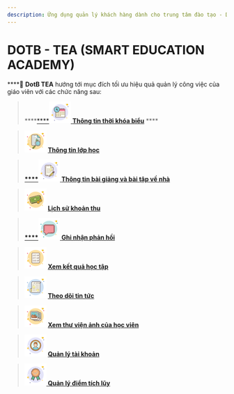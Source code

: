 ```yaml
---
description: Ứng dụng quản lý khách hàng dành cho trung tâm đào tạo - DotB SEA
---
```


# DOTB - TEA (SMART EDUCATION ACADEMY)

****:ocean: **DotB TEA** hướng tới mục đích tối ưu hiệu quả quản lý công việc của giáo viên với các chức năng sau:

> ****[****<img src="../.gitbook/assets/schedule (2).png" alt="" data-size="original"> **Thông tin thời khóa biểu**](../mobile/thong-tin-thoi-khoa-bieu.md)  **** &#x20;

> ****![](../.gitbook/assets/class.png) [**Thông tin lớp học**](../mobile/thong-tin-lop-hoc.md)****

> ****[****![](<../.gitbook/assets/homework (1).png>) **Thông tin bài giảng và bài tập về nhà** ](../mobile/lich-su-khoa-hoc.md)****

> ****![](../.gitbook/assets/cash.png) [**Lịch sử khoản thu**](../mobile/lich-su-khoan-thu.md)****

> ****[****![](../.gitbook/assets/feedback.png) **Ghi nhận phản hồi**](../mobile/ghi-nhan-phan-hoi.md)****

> ****![](../.gitbook/assets/score.png) [**Xem kết quả học tập**](../mobile/theo-doi-ket-qua-hoc-tap.md)****

> ****![](../.gitbook/assets/news.png) [**Theo dõi tin tức**](../mobile/theo-doi-tin-tuc.md)****

> ****![](<../.gitbook/assets/gallery (1).png>) [**Xem thư viện ảnh của học viên**](../mobile/xem-thu-vien-anh-cua-hoc-vien.md)****

> ****![](<../.gitbook/assets/account (1).png>) [**Quản lý tài khoản**](../mobile/quan-li-tai-khoan.md)****

> ****![](../.gitbook/assets/loyalty.png)[ **Quản lý điểm tích lũy**](../mobile/quan-ly-diem-tich-luy.md)****
